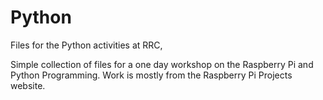 # Python
Files for the Python activities at RRC,

Simple collection of files for a one day workshop on the Raspberry Pi and Python Programming.  Work is mostly from the Raspberry Pi Projects website.
